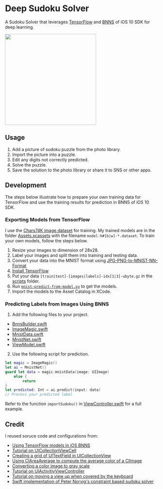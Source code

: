 # Deep Sudoku Solver
A Sudoku Solver that leverages [TensorFlow](https://www.tensorflow.org) and [BNNS](https://developer.apple.com/reference/accelerate/bnns) of iOS 10 SDK for deep learning.

<img src="https://cloud.githubusercontent.com/assets/2617118/24401396/d3673e58-13e6-11e7-953e-99be889f08c9.png" width="300">

## Usage

1. Add a picture of sudoku puzzle from the photo library.
2. Import the picture into a puzzle.
3. Edit any digits not correctly predicted.
4. Solve the puzzle.
5. Save the solution to the photo library or share it to SNS or other apps.

## Development

The steps below illustrate how to prepare your own training data for TensorFlow and use the training results for prediction in BNNS of iOS 10 SDK.

### Exporting Models from TensorFlow

I use the [Chars74K image dataset](http://www.ee.surrey.ac.uk/CVSSP/demos/chars74k/) for training. My trained models are in the folder [Assets.xcassets](https://github.com/waitingcheung/deep-sudoku-solver/tree/master/Assets.xcassets) with the filename ``model-h#[b|w]-*.dataset``. To train your own models, follow the steps below.

1. Resize your images to dimension of 28x28.
2. Label your images and split them into training and testing data.
3. Convert your data into the MNIST format using [JPG-PNG-to-MNIST-NN-Format](https://github.com/gskielian/JPG-PNG-to-MNIST-NN-Format)
4. [Install TensorFlow](https://www.tensorflow.org/install/)
5. Put your data ``[train|test]-[images|labels]-idx[1|3]-ubyte.gz`` in the [scripts](https://github.com/waitingcheung/deep-sudoku-solver/tree/master/scripts) folder.
6. Run [``mnist-predict-from-model.py``](https://github.com/waitingcheung/deep-sudoku-solver/blob/master/scripts/mnist-predict-from-model.py) to get the models.
7. Import the models to the Asset Catalog in XCode.

### Predicting Labels from Images Using BNNS

1. Add the following files to your project. 
- [BnnsBuilder.swift](https://github.com/waitingcheung/deep-sudoku-solver/blob/master/Deep%20Sudoku%20Solver/BnnsBuilder.swift)
- [ImageMagic.swift](https://github.com/waitingcheung/deep-sudoku-solver/blob/master/Deep%20Sudoku%20Solver/ImageMagic.swift)
- [MnistData.swift](https://github.com/waitingcheung/deep-sudoku-solver/blob/master/Deep%20Sudoku%20Solver/MnistData.swift)
- [MnistNet.swift](https://github.com/waitingcheung/deep-sudoku-solver/blob/master/Deep%20Sudoku%20Solver/MnistNet.swift)
- [ViewModel.swift](https://github.com/waitingcheung/deep-sudoku-solver/blob/master/Deep%20Sudoku%20Solver/ViewModel.swift)

2. Use the following script for prediction.
```swift
let magic = ImageMagic()
let ai = MnistNet()
guard let data = magic.mnistData(image: UIImage)
    else {
        return
}
let predicted: Int = ai.predict(input: data)
// Process your predicted label
```

Refer to the function ``importSudoku()`` in [ViewController.swift](https://github.com/waitingcheung/deep-sudoku-solver/blob/master/Deep%20Sudoku%20Solver/ViewController.swift#L80) for a full example.

## Credit

I reused soruce code and configurations from:
- [Using TensorFlow models in iOS BNNS](https://github.com/paiv/mnist-bnns)
- [Tutorial on UICollectionViewCell](http://randexdev.com/2014/08/uicollectionviewcell/)
- [Creating a grid of UITextField in UICollectionView](http://stackoverflow.com/questions/35791362/swift-creating-grid-of-many-text-fields)
- [Using CIAreaAverage to compute the average color of a CIImage](https://github.com/pauljones13/BubbleWrap/blob/master/CIImage+AverageColour.swift)
- [Converting a color image to gray scale](http://myxcode.net/2015/08/30/converting-an-image-to-black-white-in-swift/)
- [Tutorial on UIActivitiyViewController](http://stackoverflow.com/questions/35931946/basic-example-for-sharing-text-or-image-with-uiactivityviewcontroller-in-swift)
- [Tutorial on moving a view up when covered by the keyboard](http://stackoverflow.com/questions/28813339/move-a-view-up-only-when-the-keyboard-covers-an-input-field)
- [Swift implementation of Peter Norvig's constraint based sudoku solver](https://github.com/pbing/Sudoku-Solver)

